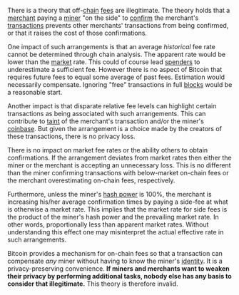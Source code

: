 There is a theory that off-[chain](Glossary#chain) [fees](Glossary#fee) are illegitimate. The theory holds that a [merchant](Glossary#merchant) paying a [miner](Glossary#miner) "on the side" to [confirm](Glossary#confirmation) the merchant's [transactions](Glossary#transaction) prevents other merchants' transactions from being confirmed, or that it raises the cost of those confirmations.

One impact of such arrangements is that an average *historical* fee rate cannot be determined through chain analysis. The apparent rate would be lower than the [market](Glossary#market) rate. This could of course lead [spenders](Glossary#spender) to underestimate a sufficient fee. However there is no aspect of Bitcoin that requires future fees to equal some average of past fees. Estimation would necessarily compensate. Ignoring "free" transactions in full [blocks](Glossary#block) would be a reasonable start.

Another impact is that disparate relative fee levels can highlight certain transactions as being associated with such arrangements. This can contribute to [taint](Glossary#taint) of the merchant's transaction and/or the miner's [coinbase](Glossary#coinbase). But given the arrangement is a choice made by the creators of these transactions, there is no privacy loss.

There is no impact on market fee rates or the ability others to obtain confirmations. If the arrangement deviates from market rates then either the miner or the merchant is accepting an unnecessary loss. This is no different than the miner confirming transactions with below-market on-chain fees or the merchant overestimating on-chain fees, respectively.

Furthermore, unless the miner's [hash power](Glossary#hash-power) is 100%, the merchant is increasing his/her average confirmation times by paying a side-fee at what is otherwise a market rate. This implies that the market rate for side fees is the product of the miner's hash power and the prevailing market rate. In other words, proportionally less than apparent market rates. Without understanding this effect one may misinterpret the actual effective rate in such arrangements.

Bitcoin provides a mechanism for on-chain fees so that a transaction can compensate *any* miner without having to know the miner's [identity](Glossary#identity). It is a privacy-preserving convenience. **If miners and merchants want to weaken their privacy by performing additional tasks, nobody else has any basis to consider that illegitimate.** This theory is therefore invalid.